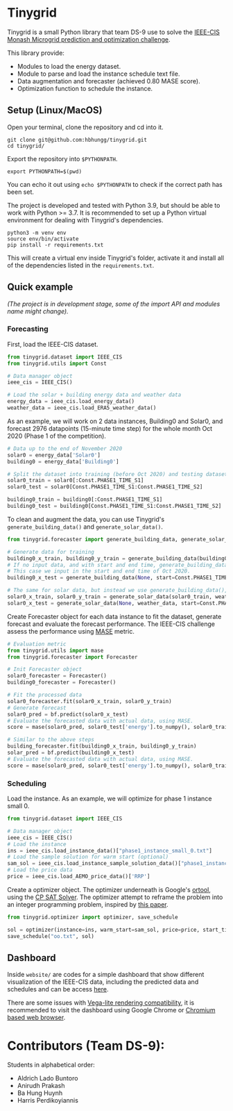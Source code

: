 # Tinygrid
Tinygrid is a small Python library that team DS-9 use to solve the [IEEE-CIS Monash Microgrid prediction and optimization challenge](https://ieee-dataport.org/competitions/ieee-cis-technical-challenge-predictoptimize-renewable-energy-scheduling). 

This library provide:
* Modules to load the energy dataset.
* Module to parse and load the instance schedule text file.
* Data augmentation and forecaster (achieved 0.80 MASE score).
* Optimization function to schedule the instance.

## Setup (Linux/MacOS)
Open your terminal, clone the repository and cd into it.
```
git clone git@github.com:hbhungg/tinygrid.git 
cd tinygrid/
```

Export the repository into `$PYTHONPATH`.
```
export PYTHONPATH=$(pwd)
```
You can echo it out using `echo $PYTHONPATH` to check if the correct path has been set.

The project is developed and tested with Python 3.9, but should be able to work with Python >= 3.7. It is recommended to set up a Python virtual environment for dealing with Tinygrid's dependencies.
```
python3 -m venv env
source env/bin/activate
pip install -r requirements.txt
```
This will create a virtual env inside Tinygrid's folder, activate it and install all of the dependencies listed in the `requirements.txt`. 

## Quick example
_(The project is in development stage, some of the import API and modules name might change)._
### Forecasting
First, load the IEEE-CIS dataset.
```python
from tinygrid.dataset import IEEE_CIS
from tinygrid.utils import Const

# Data manager object
ieee_cis = IEEE_CIS()

# Load the solar + building energy data and weather data
energy_data = ieee_cis.load_energy_data()
weather_data = ieee_cis.load_ERA5_weather_data()
```
As an example, we will work on 2 data instances, Building0 and Solar0, and forecast 2976 datapoints (15-minute time step) for the whole month Oct 2020 (Phase 1 of the competition).
```python
# Data up to the end of November 2020
solar0 = energy_data['Solar0']
building0 = energy_data['Building0']

# Split the dataset into training (before Oct 2020) and testing dataset (Oct 2020)
solar0_train = solar0[:Const.PHASE1_TIME_S1]
solar0_test = solar0[Const.PHASE1_TIME_S1:Const.PHASE1_TIME_S2]

building0_train = building0[:Const.PHASE1_TIME_S1]
building0_test = building0[Const.PHASE1_TIME_S1:Const.PHASE1_TIME_S2]
```
To clean and augment the data, you can use Tinygrid's `generate_building_data()` and `generate_solar_data()`.
```python
from tinygrid.forecaster import generate_building_data, generate_solar_data

# Generate data for training
building0_x_train, building0_y_train = generate_building_data(building0_train)
# If no input data, and with start and end time, generate_building_data will generate features for forecaster to predict on. 
# This case we input in the start and end time of Oct 2020.
building0_x_test = generate_building_data(None, start=Const.PHASE1_TIME, end=Const.PHASE2_TIME)

# The same for solar data, but instead we use generate_building_data(), and it also required weather data.
solar0_x_train, solar0_y_train = generate_solar_data(solar0_train, weather_data)
solar0_x_test = generate_solar_data(None, weather_data, start=Const.PHASE1_TIME, end=Const.PHASE2_TIME)
```

Create Forecaster object for each data instance to fit the dataset, generate forecast and evaluate the forecast performance. The IEEE-CIS challenge assess the performance using [MASE](https://www.sciencedirect.com/science/article/abs/pii/S0169207006000239?via%3Dihub) metric.
```python
# Evaluation metric
from tinygrid.utils import mase
from tinygrid.forecaster import Forecaster

# Init Forecaster object 
solar0_forecaster = Forecaster()
building0_forecaster = Forecaster()

# Fit the processed data
solar0_forecaster.fit(solar0_x_train, solar0_y_train)
# Generate forecast
solar0_pred = bf.predict(solar0_x_test)
# Evaluate the forecasted data with actual data, using MASE.
score = mase(solar0_pred, solar0_test['energy'].to_numpy(), solar0_train['energy'].to_numpy())

# Similar to the above steps
building_forecaster.fit(building0_x_train, building0_y_train)
solar_pred = bf.predict(building0_x_test)
# Evaluate the forecasted data with actual data, using MASE.
score = mase(solar0_pred, solar0_test['energy'].to_numpy(), solar0_train['energy'].to_numpy())
 ```

### Scheduling
Load the instance. As an example, we will optimize for phase 1 instance small 0.
```python
from tinygrid.dataset import IEEE_CIS

# Data manager object
ieee_cis = IEEE_CIS()
# Load the instance
ins = ieee_cis.load_instance_data()["phase1_instance_small_0.txt"]
# Load the sample solution for warm start (optional)
sam_sol = ieee_cis.load_instance_sample_solution_data()["phase1_instance_solution_small_0.txt"]
# Load the price data
price = ieee_cis.load_AEMO_price_data()['RRP']
```

Create a optimizer object. The optimizer underneath is Google's [ortool](https://github.com/google/or-tools), using the [CP SAT Solver](https://developers.google.com/optimization/cp/cp_solver). 
The optimizer attempt to reframe the problem into an integer programming problem, inspired by [this paper](https://arxiv.org/pdf/2112.03595.pdf).
```python
from tinygrid.optimizer import optimizer, save_schedule

sol = optimizer(instance=ins, warm_start=sam_sol, price=price, start_time=p1s, end_time=p1e)
save_schedule("oo.txt", sol)
```
## Dashboard
Inside `website/` are codes for a simple dashboard that show different visualization of the IEEE-CIS data, including the predicted data and schedules and can be access [here](https://hbhungg.github.io/tinygrid/website/).

There are some issues with [Vega-lite rendering compatibility](https://github.com/vega/vega-lite/issues/1389), it is recommended to visit the dashboard using Google Chrome or [Chromium based web browser](https://www.chromium.org/chromium-projects/).

# Contributors (Team DS-9):
Students in alphabetical order:
- Aldrich Lado Buntoro
- Anirudh Prakash
- Ba Hung Huynh
- Harris Perdikoyiannis
